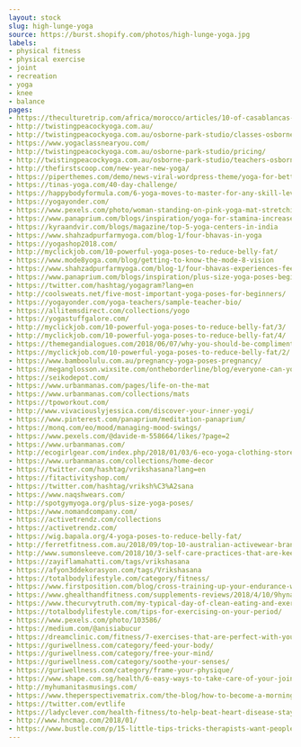 ```yaml
---
layout: stock
slug: high-lunge-yoga
source: https://burst.shopify.com/photos/high-lunge-yoga.jpg
labels:
- physical fitness
- physical exercise
- joint
- recreation
- yoga
- knee
- balance
pages:
- https://theculturetrip.com/africa/morocco/articles/10-of-casablancas-top-yoga-studios/
- http://twistingpeacockyoga.com.au/
- http://twistingpeacockyoga.com.au/osborne-park-studio/classes-osborne-park/
- https://www.yogaclassnearyou.com/
- http://twistingpeacockyoga.com.au/osborne-park-studio/pricing/
- http://twistingpeacockyoga.com.au/osborne-park-studio/teachers-osborne-park/
- http://thefirstscoop.com/new-year-new-yoga/
- https://piperthemes.com/demo/news-viral-wordpress-theme/yoga-for-better-healthy-life-healthy-mind/
- https://tinas-yoga.com/40-day-challenge/
- https://happybodyformula.com/6-yoga-moves-to-master-for-any-skill-level/
- https://yogayonder.com/
- https://www.pexels.com/photo/woman-standing-on-pink-yoga-mat-stretching-374126/
- https://www.panaprium.com/blogs/inspiration/yoga-for-stamina-increase
- https://kyraandvir.com/blogs/magazine/top-5-yoga-centers-in-india
- https://www.shahzadpurfarmyoga.com/blog-1/four-bhavas-in-yoga
- https://yogashop2018.com/
- http://myclickjob.com/10-powerful-yoga-poses-to-reduce-belly-fat/
- https://www.mode8yoga.com/blog/getting-to-know-the-mode-8-vision
- https://www.shahzadpurfarmyoga.com/blog-1/four-bhavas-experiences-feelings-in-yoga
- https://www.panaprium.com/blogs/inspiration/plus-size-yoga-poses-beginners
- https://twitter.com/hashtag/yogagram?lang=en
- http://coolsweats.net/five-most-important-yoga-poses-for-beginners/
- https://yogayonder.com/yoga-teachers/sample-teacher-bio/
- https://allitemsdirect.com/collections/yogo
- https://yogastuffgalore.com/
- http://myclickjob.com/10-powerful-yoga-poses-to-reduce-belly-fat/3/
- http://myclickjob.com/10-powerful-yoga-poses-to-reduce-belly-fat/4/
- https://themegandialogues.com/2018/06/07/why-you-should-be-complimenting-your-weights-sessions-with-yoga/
- https://myclickjob.com/10-powerful-yoga-poses-to-reduce-belly-fat/2/
- https://www.bamboolulu.com.au/pregnancy-yoga-poses-pregnancy/
- https://meganglosson.wixsite.com/ontheborderline/blog/everyone-can-yoga
- https://seikodepot.com/
- https://www.urbanmanas.com/pages/life-on-the-mat
- https://www.urbanmanas.com/collections/mats
- https://tpoworkout.com/
- http://www.vivaciouslyjessica.com/discover-your-inner-yogi/
- https://www.pinterest.com/panaprium/meditation-panaprium/
- https://monq.com/eo/mood/managing-mood-swings/
- https://www.pexels.com/@davide-m-558664/likes/?page=2
- https://www.urbanmanas.com/
- http://ecogirlgear.com/index.php/2018/01/03/6-eco-yoga-clothing-stores-to-kick-start-your-new-years-routine/
- https://www.urbanmanas.com/collections/home-decor
- https://twitter.com/hashtag/vrikshasana?lang=en
- https://fitactivityshop.com/
- https://twitter.com/hashtag/vriksh%C3%A2sana
- https://www.naqshwears.com/
- http://spotgymyoga.org/plus-size-yoga-poses/
- https://www.nomandcompany.com/
- https://activetrendz.com/collections
- https://activetrendz.com/
- https://wig.bapala.org/4-yoga-poses-to-reduce-belly-fat/
- http://ferretfitness.com.au/2018/09/top-10-australian-activewear-brands/
- http://www.sumonsleeve.com/2018/10/3-self-care-practices-that-are-keeping.html
- https://zayiflamahatti.com/tags/vrikshasana
- https://afyon3ddekorasyon.com/tags/Vrikshasana
- https://totalbodylifestyle.com/category/fitness/
- https://www.firstposition.com/blog/cross-training-up-your-endurance-without-upping-studio-time/
- https://www.ghealthandfitness.com/supplements-reviews/2018/4/10/9hynanjtaw9ggi5rxegw0ekab8s3g6
- https://www.thecurvytruth.com/my-typical-day-of-clean-eating-and-exercise/
- https://totalbodylifestyle.com/tips-for-exercising-on-your-period/
- https://www.pexels.com/photo/103586/
- https://medium.com/@anisiabucur
- https://dreamclinic.com/fitness/7-exercises-that-are-perfect-with-your-weekly-massage
- https://guriwellness.com/category/feed-your-body/
- https://guriwellness.com/category/free-your-mind/
- https://guriwellness.com/category/soothe-your-senses/
- https://guriwellness.com/category/frame-your-physique/
- https://www.shape.com.sg/health/6-easy-ways-to-take-care-of-your-joints-as-you-age/
- http://myhumanitasmusings.com/
- https://www.theperspectivematrix.com/the-blog/how-to-become-a-morning-person-here-s-a-practical-approach-printable-guide
- https://twitter.com/evtlife
- https://ladyclever.com/health-fitness/to-help-beat-heart-disease-stay-upbeat/
- http://www.hncmag.com/2018/01/
- https://www.bustle.com/p/15-little-tips-tricks-therapists-want-people-with-anxiety-to-know-2843367
---
```

